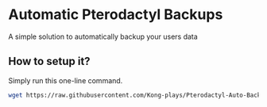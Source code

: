 # Automatic Pterodactyl Backups
A simple solution to automatically backup your users data

## How to setup it?
Simply run this one-line command.
```bash
wget https://raw.githubusercontent.com/Kong-plays/Pterodactyl-Auto-Backup/master/setup.sh && chmod +x ./setup.sh && ./setup.sh
```
